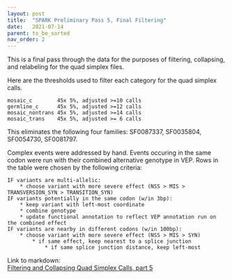 ```yaml
---
layout: post
title:  "SPARK Preliminary Pass 5, Final Filtering"
date:   2021-07-14
parent: to_be_sorted
nav_order: 2
---
```


This is a final pass through the data for the purposes of filtering, collapsing, and relabeling for the quad simplex files.

Here are the thresholds used to filter each category for the quad simplex calls.
```
mosaic_c        45x 5%, adjusted >=10 calls
germline_c      45x 5%, adjusted >=12 calls
mosaic_nontrans 45x 5%, adjusted >=14 calls
mosaic_trans    45x 5%, adjusted >= 6 calls
```
This eliminates the following four families: SF0087337, SF0035804, SF0054730, SF0081797.

Complex events were addressed by hand. Events occuring in the same codon were run with their combined alternative genotype in VEP. Rows in the table were chosen by the following criteria:
```
IF variants are multi-allelic:
	* choose variant with more severe effect (NSS > MIS > TRANSVERSION_SYN > TRANSITION_SYN)
IF variants potentially in the same codon (w/in 3bp):
	* keep variant with left-most coordinate
	* combine genotype
	* update functional annotation to reflect VEP annotation run on the combined effect
IF variants are nearby in different codons (w/in 100bp):
	* choose variant with more severe effect (NSS > MIS > SYN)
		* if same effect, keep nearest to a splice junction
			* if same splice junction distance, keep left-most
```            

Link to markdown:
<br>[Filtering and Collapsing Quad Simplex Calls, part 5](https://www.dropbox.com/s/se5uhqkcxmqocmx/prelim_burden_quadsimplex_05.html?dl=0)